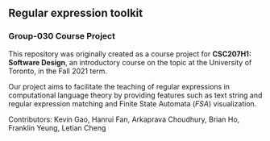 ## Regular expression toolkit
### Group-030 Course Project
This repository was originally created as a course project for **CSC207H1: Software Design**, an introductory course on
the topic at the University of Toronto, in the Fall 2021 term.

Our project aims to facilitate the teaching of regular expressions in computational language theory by providing features such
as text string and regular expression matching and Finite State Automata (*FSA*) visualization.

Contributors: Kevin Gao, Hanrui Fan, Arkaprava Choudhury, Brian Ho, Franklin Yeung, Letian Cheng
